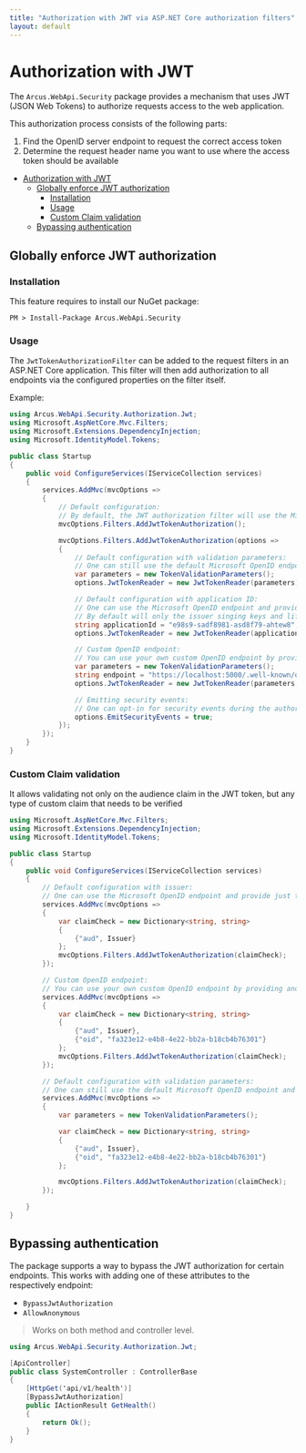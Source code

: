 ```yaml
---
title: "Authorization with JWT via ASP.NET Core authorization filters"
layout: default
---
```


# Authorization with JWT

The `Arcus.WebApi.Security` package provides a mechanism that uses JWT (JSON Web Tokens) to authorize requests access to the web application.

This authorization process consists of the following parts:
1. Find the OpenID server endpoint to request the correct access token
2. Determine the request header name you want to use where the access token should be available

- [Authorization with JWT](#authorization-with-jwt)
  - [Globally enforce JWT authorization](#globally-enforce-jwt-authorization)
    - [Installation](#installation)
    - [Usage](#usage)
    - [Custom Claim validation](#custom-claim-validation)
  - [Bypassing authentication](#bypassing-authentication)

## Globally enforce JWT authorization

### Installation

This feature requires to install our NuGet package:

```shell
PM > Install-Package Arcus.WebApi.Security
```

### Usage

The `JwtTokenAuthorizationFilter` can be added to the request filters in an <span>ASP.NET</span> Core application.
This filter will then add authorization to all endpoints via the configured properties on the filter itself.

Example:

```csharp
using Arcus.WebApi.Security.Authorization.Jwt;
using Microsoft.AspNetCore.Mvc.Filters;
using Microsoft.Extensions.DependencyInjection;
using Microsoft.IdentityModel.Tokens;

public class Startup
{
    public void ConfigureServices(IServiceCollection services)
    {
        services.AddMvc(mvcOptions =>
        {
            // Default configuration:
            // By default, the JWT authorization filter will use the Microsoft 'https://login.microsoftonline.com/common/v2.0/.well-known/openid-configuration' OpenID endpoint to request the configuration.
            mvcOptions.Filters.AddJwtTokenAuthorization();

            mvcOptions.Filters.AddJwtTokenAuthorization(options =>
            {
                // Default configuration with validation parameters:
                // One can still use the default Microsoft OpenID endpoint and provide additional validation parameters to manipulate how the JWT token should be validated.
                var parameters = new TokenValidationParameters();
                options.JwtTokenReader = new JwtTokenReader(parameters);

                // Default configuration with application ID:
                // One can use the Microsoft OpenID endpoint and provide just the application ID as input for the validation parameters. 
                // By default will only the issuer singing keys and lifetime be validated.
                string applicationId = "e98s9-sadf8981-asd8f79-ahtew8";
                options.JwtTokenReader = new JwtTokenReader(applicationId);

                // Custom OpenID endpoint:
                // You can use your own custom OpenID endpoint by providing another the endpoint in the options; additionally with custom validation parameters how the JWT token should be validated.
                var parameters = new TokenValidationParameters();
                string endpoint = "https://localhost:5000/.well-known/openid-configuration";
                options.JwtTokenReader = new JwtTokenReader(parameters, endpoint);

                // Emitting security events:
                // One can opt-in for security events during the authorization of the request (default: `false`).
                options.EmitSecurityEvents = true;
            });
        });
    }
}
```

### Custom Claim validation

It allows validating not only on the audience claim in the JWT token, but any type of custom claim that needs to be verified

```csharp
using Microsoft.AspNetCore.Mvc.Filters;
using Microsoft.Extensions.DependencyInjection;
using Microsoft.IdentityModel.Tokens;

public class Startup
{
    public void ConfigureServices(IServiceCollection services)
    {
        // Default configuration with issuer:
        // One can use the Microsoft OpenID endpoint and provide just the issuer as input for the validation parameters.         
        services.AddMvc(mvcOptions => 
        {
            var claimCheck = new Dictionary<string, string>
            {
                {"aud", Issuer}
            };
            mvcOptions.Filters.AddJwtTokenAuthorization(claimCheck);
        });

        // Custom OpenID endpoint:
        // You can use your own custom OpenID endpoint by providing another the endpoint in the options; additionally with custom validation parameters and custom claims to manipulate how the JWT token should be validated.
        services.AddMvc(mvcOptions => 
        {
            var claimCheck = new Dictionary<string, string>
            {
                {"aud", Issuer},
                {"oid", "fa323e12-e4b8-4e22-bb2a-b18cb4b76301"}
            };
            mvcOptions.Filters.AddJwtTokenAuthorization(claimCheck);
        });

        // Default configuration with validation parameters:
        // One can still use the default Microsoft OpenID endpoint and provide additional validation parameters and custom claims to manipulate how the JWT token should be validated.
        services.AddMvc(mvcOptions => 
        {
            var parameters = new TokenValidationParameters();

            var claimCheck = new Dictionary<string, string>
            {
                {"aud", Issuer},
                {"oid", "fa323e12-e4b8-4e22-bb2a-b18cb4b76301"}
            };

            mvcOptions.Filters.AddJwtTokenAuthorization(claimCheck);
        });

    }
}
```

## Bypassing authentication

The package supports a way to bypass the JWT authorization for certain endpoints.
This works with adding one of these attributes to the respectively endpoint:
- `BypassJwtAuthorization`
- `AllowAnonymous`

> Works on both method and controller level.

```csharp
using Arcus.WebApi.Security.Authorization.Jwt;

[ApiController]
public class SystemController : ControllerBase
{
    [HttpGet('api/v1/health')]
    [BypassJwtAuthorization]
    public IActionResult GetHealth()
    {
        return Ok();
    }
}
```
